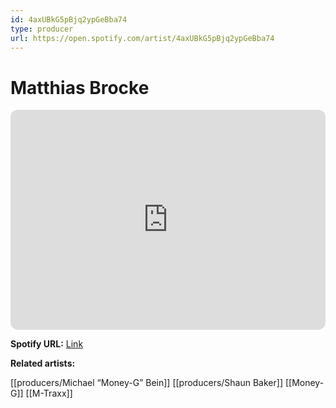 ```yaml
---
id: 4axUBkG5pBjq2ypGeBba74
type: producer
url: https://open.spotify.com/artist/4axUBkG5pBjq2ypGeBba74
---
```

# Matthias Brocke

<iframe style="border-radius:12px" src="https://open.spotify.com/embed/artist/4axUBkG5pBjq2ypGeBba74" width="100%" height="352" frameBorder="0" allowfullscreen="" allow="autoplay; clipboard-write; encrypted-media; fullscreen; picture-in-picture" loading="lazy"></iframe>

**Spotify URL:** [Link](https://open.spotify.com/artist/4axUBkG5pBjq2ypGeBba74)

**Related artists:**

[[producers/Michael “Money-G” Bein]]
[[producers/Shaun Baker]]
[[Money-G]]
[[M-Traxx]]
